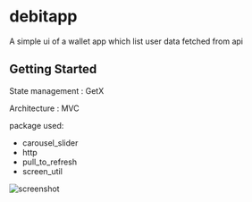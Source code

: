 # debitapp

A simple ui of a wallet app which list user data fetched from api

## Getting Started



State management : GetX

Architecture : MVC

package used:
- carousel_slider
- http
- pull_to_refresh
- screen_util

![screenshot](https://drive.google.com/file/d/1mY_FlSJNZCLibUwrIIvXypjrjcdiGqTq/view?usp=sharing "Screenshot")
